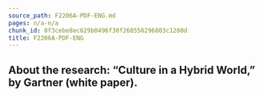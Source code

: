 ```yaml
---
source_path: F2206A-PDF-ENG.md
pages: n/a-n/a
chunk_id: 8f3cebe8ec629b0496f30f268556296803c1280d
title: F2206A-PDF-ENG
---
```

## About the research: “Culture in a Hybrid World,” by Gartner (white paper).
